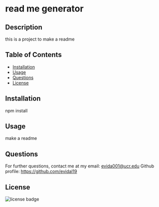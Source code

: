 # read me generator


## Description
this is a project to make a readme

## Table of Contents

- [Installation](#installation)
- [Usage](#usage)
- [Questions](#questions)
- [License](#license)

## Installation
npm install

## Usage
make a readme

## Questions
For further questions, contact me at my email: evida001@ucr.edu
Github profile: https://github.com/evidal19

## License
![license badge](https://img.shields.io/badge/license-MIT-green)


